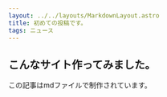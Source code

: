 ```yaml
---
layout: ../../layouts/MarkdownLayout.astro
title: 初めての投稿です。
tags: ニュース
---
```


## こんなサイト作ってみました。

この記事はmdファイルで制作されています。
